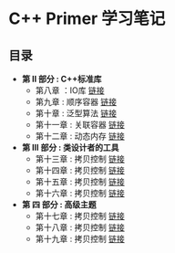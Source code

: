 # C++ Primer 学习笔记

## 目录

- **第 II 部分 : C++标准库**
  - 第八章 ：IO库 [链接](https://github.com/lzy2022cg/C-Primer/blob/main/Node/8.1.md)
  - 第九章 : 顺序容器 [链接]()
  - 第十章 : 泛型算法 [链接]()
  - 第十一章 : 关联容器 [链接]()
  - 第十二章 : 动态内存 [链接]()
- **第 Ⅲ 部分 : 类设计者的工具**
  - 第十三章 : 拷贝控制 [链接]()
  - 第十四章 : 拷贝控制 [链接]()
  - 第十五章 : 拷贝控制 [链接]()
  - 第十六章 : 拷贝控制 [链接]()
- **第 四 部分 : 高级主题**
  - 第十七章 : 拷贝控制 [链接]()
  - 第十八章 : 拷贝控制 [链接]()
  - 第十九章 : 拷贝控制 [链接]()
